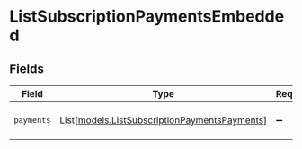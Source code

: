 # ListSubscriptionPaymentsEmbedded


## Fields

| Field                                                                                          | Type                                                                                           | Required                                                                                       | Description                                                                                    |
| ---------------------------------------------------------------------------------------------- | ---------------------------------------------------------------------------------------------- | ---------------------------------------------------------------------------------------------- | ---------------------------------------------------------------------------------------------- |
| `payments`                                                                                     | List[[models.ListSubscriptionPaymentsPayments](../models/listsubscriptionpaymentspayments.md)] | :heavy_minus_sign:                                                                             | An array of payment objects.                                                                   |